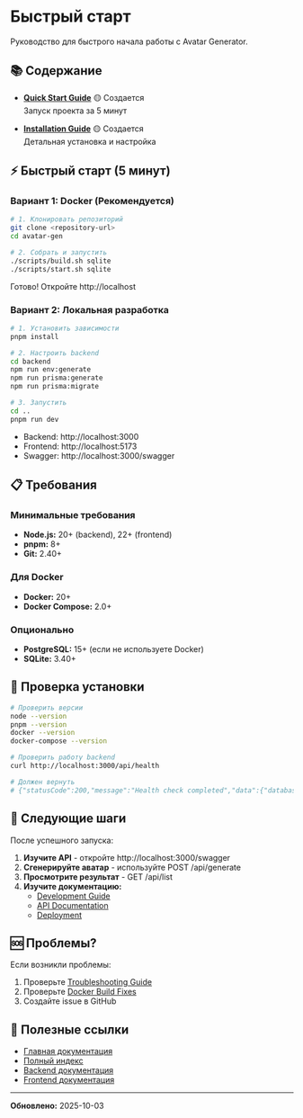 # Быстрый старт

Руководство для быстрого начала работы с Avatar Generator.

## 📚 Содержание

- **[Quick Start Guide](./quick-start.md)** 🟡 Создается  
  Запуск проекта за 5 минут

- **[Installation Guide](./installation.md)** 🟡 Создается  
  Детальная установка и настройка

## ⚡ Быстрый старт (5 минут)

### Вариант 1: Docker (Рекомендуется)

```bash
# 1. Клонировать репозиторий
git clone <repository-url>
cd avatar-gen

# 2. Собрать и запустить
./scripts/build.sh sqlite
./scripts/start.sh sqlite
```

Готово! Откройте http://localhost

### Вариант 2: Локальная разработка

```bash
# 1. Установить зависимости
pnpm install

# 2. Настроить backend
cd backend
npm run env:generate
npm run prisma:generate
npm run prisma:migrate

# 3. Запустить
cd ..
pnpm run dev
```

- Backend: http://localhost:3000
- Frontend: http://localhost:5173
- Swagger: http://localhost:3000/swagger

## 📋 Требования

### Минимальные требования

- **Node.js:** 20+ (backend), 22+ (frontend)
- **pnpm:** 8+
- **Git:** 2.40+

### Для Docker

- **Docker:** 20+
- **Docker Compose:** 2.0+

### Опционально

- **PostgreSQL:** 15+ (если не используете Docker)
- **SQLite:** 3.40+

## 🔧 Проверка установки

```bash
# Проверить версии
node --version
pnpm --version
docker --version
docker-compose --version

# Проверить работу backend
curl http://localhost:3000/api/health

# Должен вернуть
# {"statusCode":200,"message":"Health check completed","data":{"database":"connected","status":"healthy"}}
```

## 📖 Следующие шаги

После успешного запуска:

1. **Изучите API** - откройте http://localhost:3000/swagger
2. **Сгенерируйте аватар** - используйте POST /api/generate
3. **Просмотрите результат** - GET /api/list
4. **Изучите документацию:**
   - [Development Guide](../development/README.md)
   - [API Documentation](../api/README.md)
   - [Deployment](../deployment/README.md)

## 🆘 Проблемы?

Если возникли проблемы:

1. Проверьте [Troubleshooting Guide](../development/troubleshooting.md)
2. Проверьте [Docker Build Fixes](../../docker/DOCKER_BUILD_FIXES.md)
3. Создайте issue в GitHub

## 🔗 Полезные ссылки

- [Главная документация](../README.md)
- [Полный индекс](../INDEX.md)
- [Backend документация](../../backend/README.md)
- [Frontend документация](../../frontend/README.md)

---

**Обновлено:** 2025-10-03
